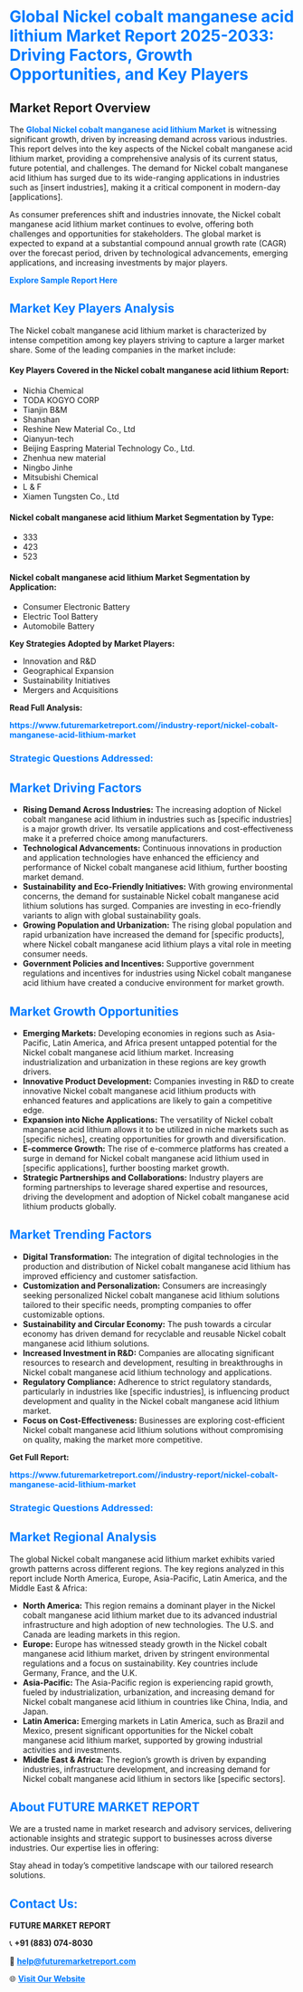 <h1 style="color: #007BFF;">Global Nickel cobalt manganese acid lithium Market Report 2025-2033: Driving Factors, Growth Opportunities, and Key Players</h1>

<section id="overview">
<h2>Market Report Overview</h2>
<p>The <a href="https://www.futuremarketreport.com//industry-report/nickel-cobalt-manganese-acid-lithium-market" style="color: #007BFF; text-decoration: none;"><strong>Global Nickel cobalt manganese acid lithium Market</strong></a> is witnessing significant growth, driven by increasing demand across various industries. This report delves into the key aspects of the Nickel cobalt manganese acid lithium market, providing a comprehensive analysis of its current status, future potential, and challenges. The demand for Nickel cobalt manganese acid lithium has surged due to its wide-ranging applications in industries such as [insert industries], making it a critical component in modern-day [applications].</p>
<p>As consumer preferences shift and industries innovate, the Nickel cobalt manganese acid lithium market continues to evolve, offering both challenges and opportunities for stakeholders. The global market is expected to expand at a substantial compound annual growth rate (CAGR) over the forecast period, driven by technological advancements, emerging applications, and increasing investments by major players.</p>
</section>

<section id="overview">
<p><a href="https://www.futuremarketreport.com//request-sample/reportId=47301" style="color: #007BFF; text-decoration: none;"><strong>Explore Sample Report Here</strong></a></p>
</section>

<section id="key-players">
<h2 style="color: #007BFF;">Market Key Players Analysis</h2>
<p>The Nickel cobalt manganese acid lithium market is characterized by intense competition among key players striving to capture a larger market share. Some of the leading companies in the market include:</p>
<h4>Key Players Covered in the Nickel cobalt manganese acid lithium Report:</h4>
<ul><li>Nichia Chemical</li><li>TODA KOGYO CORP</li><li>Tianjin B&amp;M</li><li>Shanshan</li><li>Reshine New Material Co., Ltd</li><li>Qianyun-tech</li><li>Beijing Easpring Material Technology Co., Ltd.</li><li>Zhenhua new material</li><li>Ningbo Jinhe</li><li>Mitsubishi Chemical</li><li>L &amp; F</li><li>Xiamen Tungsten Co., Ltd</li></ul>
<h4>Nickel cobalt manganese acid lithium Market Segmentation by Type:</h4>
<ul><li>333</li><li>423</li><li>523</li></ul>

<h4>Nickel cobalt manganese acid lithium Market Segmentation by Application:</h4>
<ul><li>Consumer Electronic Battery</li><li>Electric Tool Battery</li><li>Automobile Battery</li></ul>
<p><strong>Key Strategies Adopted by Market Players:</strong></p>
<ul>
<li>Innovation and R&D</li>
<li>Geographical Expansion</li>
<li>Sustainability Initiatives</li>
<li>Mergers and Acquisitions</li>
</ul>
</section>

<section>
<p><strong>Read Full Analysis: </strong></p><a href="https://www.futuremarketreport.com//industry-report/nickel-cobalt-manganese-acid-lithium-market" style="color: #007BFF; text-decoration: none;"><strong>https://www.futuremarketreport.com//industry-report/nickel-cobalt-manganese-acid-lithium-market</strong></a>
<h3 style="color: #007BFF;">Strategic Questions Addressed:</h3>
</section>

<section id="driving-factors">
<h2 style="color: #007BFF;">Market Driving Factors</h2>
<ul>
<li><strong>Rising Demand Across Industries:</strong> The increasing adoption of Nickel cobalt manganese acid lithium in industries such as [specific industries] is a major growth driver. Its versatile applications and cost-effectiveness make it a preferred choice among manufacturers.</li>
<li><strong>Technological Advancements:</strong> Continuous innovations in production and application technologies have enhanced the efficiency and performance of Nickel cobalt manganese acid lithium, further boosting market demand.</li>
<li><strong>Sustainability and Eco-Friendly Initiatives:</strong> With growing environmental concerns, the demand for sustainable Nickel cobalt manganese acid lithium solutions has surged. Companies are investing in eco-friendly variants to align with global sustainability goals.</li>
<li><strong>Growing Population and Urbanization:</strong> The rising global population and rapid urbanization have increased the demand for [specific products], where Nickel cobalt manganese acid lithium plays a vital role in meeting consumer needs.</li>
<li><strong>Government Policies and Incentives:</strong> Supportive government regulations and incentives for industries using Nickel cobalt manganese acid lithium have created a conducive environment for market growth.</li>
</ul>
</section>

<section id="growth-opportunities">
<h2 style="color: #007BFF;">Market Growth Opportunities</h2>
<ul>
<li><strong>Emerging Markets:</strong> Developing economies in regions such as Asia-Pacific, Latin America, and Africa present untapped potential for the Nickel cobalt manganese acid lithium market. Increasing industrialization and urbanization in these regions are key growth drivers.</li>
<li><strong>Innovative Product Development:</strong> Companies investing in R&D to create innovative Nickel cobalt manganese acid lithium products with enhanced features and applications are likely to gain a competitive edge.</li>
<li><strong>Expansion into Niche Applications:</strong> The versatility of Nickel cobalt manganese acid lithium allows it to be utilized in niche markets such as [specific niches], creating opportunities for growth and diversification.</li>
<li><strong>E-commerce Growth:</strong> The rise of e-commerce platforms has created a surge in demand for Nickel cobalt manganese acid lithium used in [specific applications], further boosting market growth.</li>
<li><strong>Strategic Partnerships and Collaborations:</strong> Industry players are forming partnerships to leverage shared expertise and resources, driving the development and adoption of Nickel cobalt manganese acid lithium products globally.</li>
</ul>
</section>

<section id="trending-factors">
<h2 style="color: #007BFF;">Market Trending Factors</h2>
<ul>
<li><strong>Digital Transformation:</strong> The integration of digital technologies in the production and distribution of Nickel cobalt manganese acid lithium has improved efficiency and customer satisfaction.</li>
<li><strong>Customization and Personalization:</strong> Consumers are increasingly seeking personalized Nickel cobalt manganese acid lithium solutions tailored to their specific needs, prompting companies to offer customizable options.</li>
<li><strong>Sustainability and Circular Economy:</strong> The push towards a circular economy has driven demand for recyclable and reusable Nickel cobalt manganese acid lithium solutions.</li>
<li><strong>Increased Investment in R&D:</strong> Companies are allocating significant resources to research and development, resulting in breakthroughs in Nickel cobalt manganese acid lithium technology and applications.</li>
<li><strong>Regulatory Compliance:</strong> Adherence to strict regulatory standards, particularly in industries like [specific industries], is influencing product development and quality in the Nickel cobalt manganese acid lithium market.</li>
<li><strong>Focus on Cost-Effectiveness:</strong> Businesses are exploring cost-efficient Nickel cobalt manganese acid lithium solutions without compromising on quality, making the market more competitive.</li>
</ul>
</section>

<section>
<p><strong>Get Full Report: </strong></p><a href="https://www.futuremarketreport.com//industry-report/nickel-cobalt-manganese-acid-lithium-market" style="color: #007BFF; text-decoration: none;"><strong>https://www.futuremarketreport.com//industry-report/nickel-cobalt-manganese-acid-lithium-market</strong></a>
<h3 style="color: #007BFF;">Strategic Questions Addressed:</h3>
</section>


<section id="regional-analysis">
<h2 style="color: #007BFF;">Market Regional Analysis</h2>
<p>The global Nickel cobalt manganese acid lithium market exhibits varied growth patterns across different regions. The key regions analyzed in this report include North America, Europe, Asia-Pacific, Latin America, and the Middle East & Africa:</p>
<ul>
<li><strong>North America:</strong> This region remains a dominant player in the Nickel cobalt manganese acid lithium market due to its advanced industrial infrastructure and high adoption of new technologies. The U.S. and Canada are leading markets in this region.</li>
<li><strong>Europe:</strong> Europe has witnessed steady growth in the Nickel cobalt manganese acid lithium market, driven by stringent environmental regulations and a focus on sustainability. Key countries include Germany, France, and the U.K.</li>
<li><strong>Asia-Pacific:</strong> The Asia-Pacific region is experiencing rapid growth, fueled by industrialization, urbanization, and increasing demand for Nickel cobalt manganese acid lithium in countries like China, India, and Japan.</li>
<li><strong>Latin America:</strong> Emerging markets in Latin America, such as Brazil and Mexico, present significant opportunities for the Nickel cobalt manganese acid lithium market, supported by growing industrial activities and investments.</li>
<li><strong>Middle East & Africa:</strong> The region’s growth is driven by expanding industries, infrastructure development, and increasing demand for Nickel cobalt manganese acid lithium in sectors like [specific sectors].</li>
</ul>
</section>

<footer>
<h2 style="color: #007BFF;">About FUTURE MARKET REPORT</h2>
<p>We are a trusted name in market research and advisory services, delivering actionable insights and strategic support to businesses across diverse industries. Our expertise lies in offering:</p>

<p>Stay ahead in today’s competitive landscape with our tailored research solutions.</p>

<h2 style="color: #007BFF;">Contact Us:</h2>
<p><strong>FUTURE MARKET REPORT</strong></p>
<p>📞 <strong>+91 (883) 074-8030</strong></p>
<p>📧 <strong><a href="mailto:help@futuremarketreport.com" style="color: #007BFF;">help@futuremarketreport.com</a></strong></p>
<p>🌐 <strong><a href="https://www.futuremarketreport.com/" style="color: #007BFF;">Visit Our Website</a></strong></p>
</footer>